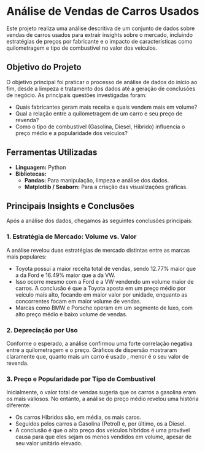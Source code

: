 # Análise de Vendas de Carros Usados

Este projeto realiza uma análise descritiva de um conjunto de dados sobre vendas de carros usados para extrair insights sobre o mercado, incluindo estratégias de preços por fabricante e o impacto de características como quilometragem e tipo de combustível no valor dos veículos.

## Objetivo do Projeto

O objetivo principal foi praticar o processo de análise de dados do início ao fim, desde a limpeza e tratamento dos dados até a geração de conclusões de negócio. As principais questões investigadas foram:

* Quais fabricantes geram mais receita e quais vendem mais em volume?
* Qual a relação entre a quilometragem de um carro e seu preço de revenda?
* Como o tipo de combustível (Gasolina, Diesel, Híbrido) influencia o preço médio e a popularidade dos veículos?

## Ferramentas Utilizadas

* **Linguagem:** Python
* **Bibliotecas:**
    * **Pandas:** Para manipulação, limpeza e análise dos dados.
    * **Matplotlib / Seaborn:** Para a criação das visualizações gráficas.

## Principais Insights e Conclusões

Após a análise dos dados, chegamos às seguintes conclusões principais:

### 1. Estratégia de Mercado: Volume vs. Valor
A análise revelou duas estratégias de mercado distintas entre as marcas mais populares:
* Toyota possui a maior receita total de vendas, sendo 12.77% maior que a da Ford e 16.49% maior que a da VW.
* Isso ocorre mesmo com a Ford e a VW vendendo um volume maior de carros. A conclusão é que a Toyota aposta em um preço médio por veículo mais alto, focando em maior valor por unidade, enquanto as concorrentes focam em maior volume de vendas.
* Marcas como BMW e Porsche operam em um segmento de luxo, com alto preço médio e baixo volume de vendas.

### 2. Depreciação por Uso
Conforme o esperado, a análise confirmou uma forte correlação negativa entre a quilometragem e o preço. Gráficos de dispersão mostraram claramente que, quanto mais um carro é usado , menor é o seu valor de revenda.

### 3. Preço e Popularidade por Tipo de Combustível
Inicialmente, o valor total de vendas sugeria que os carros a gasolina eram os mais valiosos. No entanto, a análise do preço médio revelou uma história diferente:
* Os carros Híbridos são, em média, os mais caros.
* Seguidos pelos carros a Gasolina (Petrol) e, por último, os a Diesel.
* A conclusão é que o alto preço dos veículos híbridos é uma provável causa para que eles sejam os menos vendidos em volume, apesar de seu valor unitário elevado.
